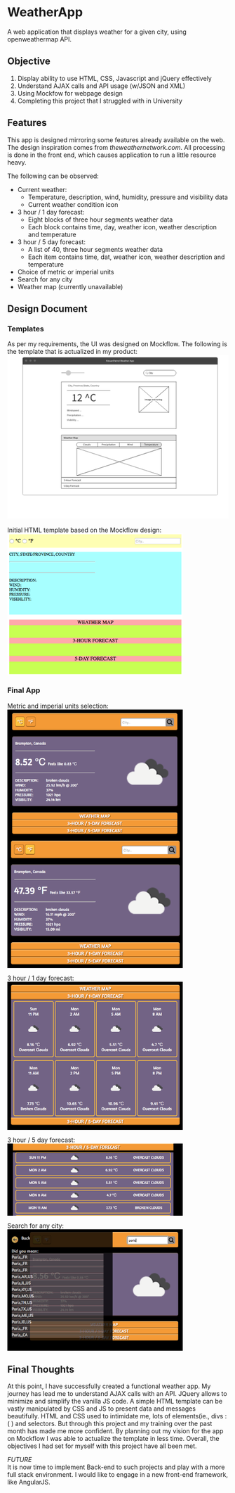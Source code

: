 # WeatherApp
A web application that displays weather for a given city, using openweathermap API.

## Objective
1. Display ability to use HTML, CSS, Javascript and jQuery effectively
2. Understand AJAX calls and API usage (w/JSON and XML)
3. Using Mockfow for webpage design
4. Completing this project that I struggled with in University

## Features
This app is designed mirroring some features already available on the web. The design inspiration comes from _theweathernetwork.com_. All processing is done in the front end, which causes application to run a little resource heavy.

The following can be observed:
* Current weather:
  * Temperature, description, wind, humidity, pressure and visibility data
  * Current weather condition icon
* 3 hour / 1 day forecast:
  * Eight blocks of three hour segments weather data
  * Each block contains time, day, weather icon, weather description and temperature
* 3 hour / 5 day forecast:
  * A list of 40, three hour segments weather data
  * Each item contains time, dat, weather icon, weather description and temperature
* Choice of metric or imperial units
* Search for any city
* Weather map (currently unavailable)


## Design Document
### Templates
As per my requirements, the UI was designed on Mockflow. The following is the template that is actualized in my product:  
![Design Template](images/weatherAppTemplate_v2.png)

Initial HTML template based on the Mockflow design:  
<img width="400px" src="images/weatherAppHTMLtemplate_v2.png" align="center">

### Final App
Metric and imperial units selection:  
<img width="400px" src="images/finalAppC.png" align="center"><img width="400px" src="images/finalAppF.png" align="center">  

3 hour / 1 day forecast:  
<img width="400px" src="images/3hour1day.png" align="center">  

3 hour / 5 day forecast:  
<img width="400px" src="images/3hour5day.png" align="center">  

Search for any city:  
<img align="center" width="400px" src="images/citySearch.png">  


## Final Thoughts
At this point, I have successfully created a functional weather app. My journey has lead me to understand AJAX calls with an API. JQuery allows to minimize and simplify the vanilla JS code. A simple HTML template can be vastly manipulated by CSS and JS to present data and messages beautifully. HTML and CSS used to intimidate me, lots of elements(ie., divs :( ) and selectors. But through this project and my training over the past month has made me more confident. By planning out my vision for the app on Mockflow I was able to actualize the template in less time. Overall, the objectives I had set for myself with this project have all been met.  

*FUTURE*  
It is now time to implement Back-end to such projects and play with a more full stack environment. I would like to engage in a new front-end framework, like AngularJS. 

